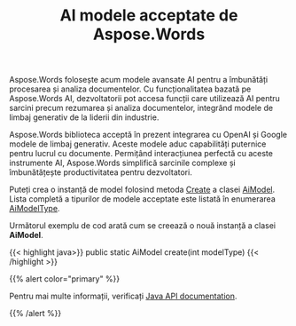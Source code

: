 ﻿---
title: AI modele acceptate de Aspose.Words
second_title: Aspose.Words pentru Java
articleTitle: Modele Suportate AI
linktitle: Modele Suportate AI
type: docs
weight: 10
description: "Aspose.Words pentru Java acceptă OpenAI și Google AI modele pentru rezumarea și traducerea documentelor. Utilizați Aspose.Words cu Gpt-4o, GPT-4o mini, GPT-4 Turbo, GPT - 3.5 Turbo, Gemeni 1.5 Flash, Gemeni 1.5 Flash-8b, Gemeni 1.5 Pro."
url: /ro/java/supported-ai-models/
timestamp: 2024-11-26-12-00-00
---

Aspose.Words folosește acum modele avansate AI pentru a îmbunătăți procesarea și analiza documentelor. Cu funcționalitatea bazată pe Aspose.Words AI, dezvoltatorii pot accesa funcții care utilizează AI pentru sarcini precum rezumarea și analiza documentelor, integrând modele de limbaj generativ de la liderii din industrie.

Aspose.Words biblioteca acceptă în prezent integrarea cu OpenAI și Google modele de limbaj generativ. Aceste modele aduc capabilități puternice pentru lucrul cu documente. Permițând interacțiunea perfectă cu aceste instrumente AI, Aspose.Words simplifică sarcinile complexe și îmbunătățește productivitatea pentru dezvoltatori.

Puteți crea o instanță de model folosind metoda [Create](https://reference.aspose.com/words/java/com.aspose.words/aimodel/#create-int) a clasei [AiModel](https://reference.aspose.com/words/java/com.aspose.words/aimodel/). Lista completă a tipurilor de modele acceptate este listată în enumerarea [AiModelType](https://reference.aspose.com/words/java/com.aspose.words/aimodeltype/).

Următorul exemplu de cod arată cum se creează o nouă instanță a clasei **AiModel**.

{{< highlight java>}}
public static AiModel create(int modelType)
{{< /highlight >}}

{{% alert color="primary" %}}

Pentru mai multe informații, verificați [Java API documentation](https://reference.aspose.com/words/java/com.aspose.words/).

{{% /alert %}}